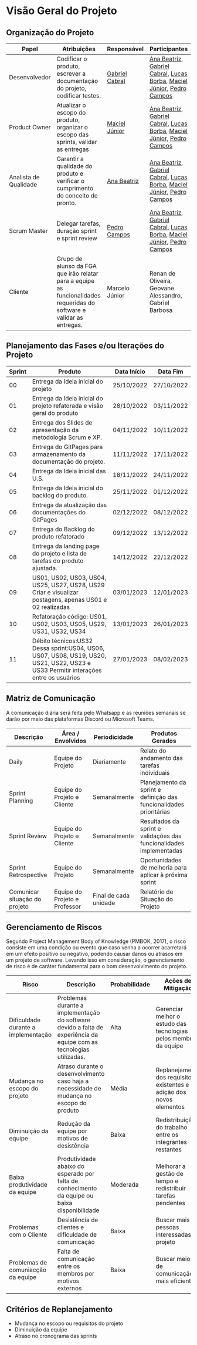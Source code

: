 # Visão Geral do Projeto

## Organização do Projeto

| Papel                 | Atribuições                                                                                                            | Responsável                                          | Participantes                                                                                                                                                                                                                                              |
| --------------------- | ---------------------------------------------------------------------------------------------------------------------- | ---------------------------------------------------- | ---------------------------------------------------------------------------------------------------------------------------------------------------------------------------------------------------------------------------------------------------------- |
| Desenvolvedor         | Codificar o produto, escrever a documentação do projeto, codificar testes.                                             | [Gabriel Cabral](https://github.com/GabriellCabrall) | [Ana Beatriz](https://github.com/AnaBeatrizMassuh), [Gabriel Cabral](https://github.com/GabriellCabrall), [Lucas Borba](https://github.com/LBorba00), [Maciel Júnior](https://github.com/macieljuniormax), [Pedro Campos](https://github.com/pedrocampos0) |
| Product Owner         | Atualizar o escopo do produto, organizar o escopo das sprints, validar as entregas                                     | [Maciel Júnior](https://github.com/macieljuniormax)  | [Ana Beatriz](https://github.com/AnaBeatrizMassuh), [Gabriel Cabral](https://github.com/GabriellCabrall), [Lucas Borba](https://github.com/LBorba00), [Maciel Júnior](https://github.com/macieljuniormax), [Pedro Campos](https://github.com/pedrocampos0) |
| Analista de Qualidade | Garantir a qualidade do produto e verificar o cumprimento do conceito de pronto.                                       | [Ana Beatriz](https://github.com/AnaBeatrizMassuh)   | [Ana Beatriz](https://github.com/AnaBeatrizMassuh), [Gabriel Cabral](https://github.com/GabriellCabrall), [Lucas Borba](https://github.com/LBorba00), [Maciel Júnior](https://github.com/macieljuniormax), [Pedro Campos](https://github.com/pedrocampos0) |
| Scrum Master          | Delegar tarefas, duração sprint e sprint review                                                                        | [Pedro Campos](https://github.com/pedrocampos0)      | [Ana Beatriz](https://github.com/AnaBeatrizMassuh), [Gabriel Cabral](https://github.com/GabriellCabrall), [Lucas Borba](https://github.com/LBorba00), [Maciel Júnior](https://github.com/macieljuniormax), [Pedro Campos](https://github.com/pedrocampos0) |
| Cliente               | Grupo de alunso da FGA que irão relatar para a equipe as funcionalidades requeridas do software e validar as entregas. | Marcelo Júnior                                       | Renan de Oliveira, Geovane Alessandro, Gabriel Barbosa                                                                                                                                                                                                     |

## Planejamento das Fases e/ou Iterações do Projeto

| Sprint | Produto                                                             | Data Início | Data Fim   |
| ------ | ----------------------------------------------------------------------------- | ----------- | ---------- |
| 00     | Entrega da Ideia inicial do projeto                   | 25/10/2022  | 27/10/2022 |
| 01     | Entrega da Ideia inicial do projeto refatorada e visão geral do produto | 28/10/2022  | 03/11/2022 |
| 02     | Entrega dos Slides de apresentação da metodologia Scrum e XP.                              | 04/11/2022  | 10/11/2022 |
| 03     | Entrega do GitPages para armazenamento da documentação do projeto.         | 11/11/2022  | 17/11/2022 |
| 04     | Entrega da Ideia inicial das U.S. | 18/11/2022  | 24/11/2022 |
| 05     | Entrega da Ideia inicial do backlog do produto.                                         | 25/11/2022  | 01/12/2022 |
| 06     |   Entrega da atualização das documentações do GitPages  | 02/12/2022  | 08/12/2022 |
| 07     |   Entrega do Backlog do produto refatorado  | 09/12/2022  | 13/12/2022 |
| 08     | Entrega da landing page do projeto e lista de tarefas do produto ajustada.                                        | 14/12/2022  | 22/12/2022 |
| 09     | US01, US02, US03, US04, US25, US27, US28, US29 Criar e visualizar postagens, apenas US01 e 02 realizadas | 03/01/2023  | 12/01/2023 |
| 10     | Refatoração código: US01, US02, US03, US05, US29, US31, US32, US34 | 13/01/2023  | 26/01/2023 |
| 11     | Débito técnicos:US32 Dessa sprint:US04, US06, US07, US08, US19, US20, US21, US22, US23 e US33	Permitir interações entre os usuários | 27/01/2023  | 08/02/2023 |

## Matriz de Comunicação

A comunicação diária será feita pelo Whatsapp e as reuniões semanais se darão por meio das plataformas Discord ou Microsoft Teams.

| Descrição                     | Área / Envolvidos             | Periodicidade         | Produtos Gerados                                                            |
| ----------------------------- | ----------------------------- | --------------------- | --------------------------------------------------------------------------- |
| Daily                         | Equipe do Projeto             | Diariamente           | Relato do andamento das tarefas individuais                              |
| Sprint Planning               | Equipe do Projeto e Cliente   | Semanalmente          | Planejamento da sprint e definição das funcionalidades prioritárias |
| Sprint Review                 | Equipe do Projeto e Cliente   | Semanalmente          | Resultados da sprint e validações das funcionalidades implementadas  |
| Sprint Retrospective          | Equipe do Projeto             | Semanalmente          | Oportunidades de melhoria para aplicar à próxima sprint                 |
| Comunicar situação do projeto | Equipe do Projeto e Professor | Final de cada unidade | Relatório de Situação do Projeto                                            |

## Gerenciamento de Riscos

Segundo Project Management Body of Knowledge (PMBOK, 2017), o risco consiste em uma condição ou evento que caso venha a ocorrer acarretará em um efeito positivo ou negativo, podendo causar danos ou atrasos em um projeto de software. Levando isso em consideração, o gerenciamento de risco é de caráter fundamental para o bom desenvolvimento do projeto.

| Risco                               | Descrição                                                                                                            | Probabilidade | Ações de Mitigação                                                    |
| ----------------------------------- | -------------------------------------------------------------------------------------------------------------------- | ------------- | --------------------------------------------------------------------- |
| Dificuldade durante a implementação | Problemas durante a implementação do software devido a falta de experiência da equipe com as tecnologias utilizadas. | Alta          | Gerenciar melhor o estudo das tecnologias pelos membros da equipe     |
| Mudança no escopo do projeto        | Atraso durante o desenvolvimento caso haja a necessidade de mudança no escopo do produto                             | Média         | Replanejamento dos requisitos existentes e adição dos novos elementos |
| Diminuição da equipe                | Redução da equipe por motivos de desistência                                                                         | Baixa         | Redistribuição do trabalho entre os integrantes restantes             |
| Baixa produtividade da equipe       | Produtividade abaixo do esperado por falta de conhecimento da equipe ou baixa disponibilidade                        | Moderada      | Melhorar a gestão de tempo e redistribuir tarefas pendentes           |
| Problemas com o Cliente             | Desistência de clientes e dificuldade de comunicação                                                                 | Baixa         | Buscar mais pessoas interessadas no projeto                           |
| Problemas de comuniacção da equipe  | Falta de comunicação entre os membros por motivos externos                                                           | Baixa         | Buscar meios de comunicação mais eficientes.                          |

## Critérios de Replanejamento

- Mudança no escopo ou requisitos do projeto
- Diminuição da equipe
- Atraso no cronograma das sprints
